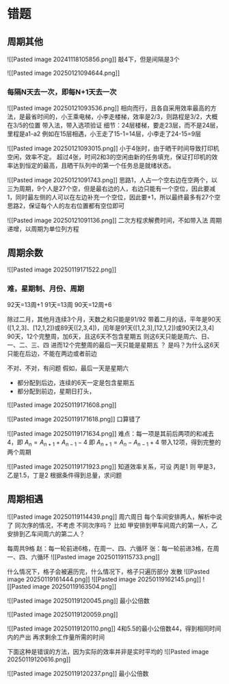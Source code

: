 
# 错题

## 周期其他

![[Pasted image 20241118105856.png]]
敲4下，但是间隔是3个

![[Pasted image 20250121094644.png]]
### **每隔**N天去一次，即**每**N+1天去一次


![[Pasted image 20250121093536.png]]
相向而行，且各自采用效率最高的方法，是最省时间的，小王乘电梯，小李走楼梯，效率是2/3，则路程是3/2，大概在3/5的位置
带入法，带入选项验证
细节：24层楼梯，要走23层，而不是24层，里程是a1-a2
例如在15层相遇，小王走了15-1=14层，小李走了24-15=9层

![[Pasted image 20250121093015.png]]
小于4张时，由于晒干时间导致打印机空闲，效率不定。
超过4张，时间2和3的空闲由新的任务填充，保证打印机的效率达到恒定的最高，且晒干队列中的第一个任务总是就绪状态。

![[Pasted image 20250121091743.png]]
思路1，人占一个空右边在空两个，以三为周期，9个人是27个空，但是最右边的人，右边只能有一个空位，因此要减1，同时最左侧的人可以在左边补充一个空位，因此要+1，所以最终最多有27个空
思路2，保证每个人的左右位置都有空位即可

![[Pasted image 20250121091136.png]]
二次方程求解费时间，不如带入法
周期递增，以周期为单位列方程

## 周期余数

![[Pasted image 20250119171522.png]]
### 难，星期制、月份、周期
92天=13周+1
91天=13周
90天=12周+6

除过二月，其他月连续3个月，天数之和只能是91/92
带着二月的话，平年是90天([1,2,3]、[12,1,2])或89天([2,3,4])，闰年是91天([1,2,3],[12,1,2])或90天[2,3,4]
90天，12个完整周，加6天，且这6天不包含星期五
则这6天只能是周六、日、一、二、三、四
进而12个完整周的最后一天只能是星期五 ？ 是吗？为什么这6天只能在后边，不能在两边或者前边

不对、不对，有问题
假如，最后一天是星期六
- 都分配到后边，连续的6天一定是包含星期五
- 都分配到前边，星期日打头，


![[Pasted image 20250119171608.png]]

![[Pasted image 20250119171618.png]]
口算错了

![[Pasted image 20250119171634.png]]
难点：每一项是其前后两项的和减去4，即 $A_{n}=A_{n+1}+A_{n-1}-4$ 即 $A_{n+1}=A_{n}-A_{n-1}+4$
带入12项，得到完整的两个周期

![[Pasted image 20250119171923.png]]
知道效率关系，可设 丙是1 则 甲是3，乙是1.5，丁是2
根据条件得到总量，求问题

## 周期相遇
![[Pasted image 20250119114439.png]]
周六周日 每个车间安排两人，解析中说了 同次序的情况，不考虑 不同次序吗？
比如 甲安排到甲车间周六的第一人，乙安排到乙车间周六的第二人？

每周共9格
赵：每一轮前进6格，在周一、四、六循环
张：每一轮前进3格，在周一、四、六循环
![[Pasted image 20250119115733.png]]

什么情况下，格子会被遍历完，什么情况下，格子只遍历部分
发散
![[Pasted image 20250119161444.png]]
![[Pasted image 20250119162145.png]]
![[Pasted image 20250119163504.png]]

![[Pasted image 20250119120045.png]]
最小公倍数

![[Pasted image 20250119120059.png]]

![[Pasted image 20250119120110.png]]
4和5.5的最小公倍数44，得到相同时间内的产出
再求剩余工作量所需的时间

下面这种是错误的方法，因为实际的效率并非是实时平均的
![[Pasted image 20250119120616.png]]


![[Pasted image 20250119120237.png]]
最小公倍数